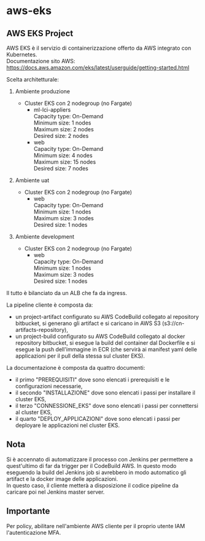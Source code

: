 # aws-eks

## AWS EKS Project

AWS EKS è il servizio di containerizzazione offerto da AWS integrato con Kubernetes.  
Documentazione sito AWS: https://docs.aws.amazon.com/eks/latest/userguide/getting-started.html  

Scelta architetturale:  

1. Ambiente produzione
	- Cluster EKS con 2 nodegroup (no Fargate)
	  - ml-lci-appliers  
		Capacity type: On-Demand  
		Minimum size:   1 nodes  
		Maximum size:   2 nodes  
		Desired size:   2 nodes  
	  - web  
		Capacity type: On-Demand  
		Minimum size:   4 nodes  
		Maximum size:  15 nodes  
		Desired size:   7 nodes  

2. Ambiente uat
	- Cluster EKS con 2 nodegroup (no Fargate)
	  - web  
		Capacity type: On-Demand  
		Minimum size:   1 nodes  
		Maximum size:   3 nodes  
		Desired size:   1 nodes  

3. Ambiente development
	- Cluster EKS con 2 nodegroup (no Fargate)
	  - web  
		Capacity type: On-Demand  
		Minimum size:   1 nodes  
		Maximum size:   3 nodes  
		Desired size:   1 nodes  

Il tutto è bilanciato da un ALB che fa da ingress.

La pipeline cliente è composta da:  
- un project-artifact configurato su AWS CodeBuild collegato al repository bitbucket, si generano gli artifact e si caricano in AWS S3 (s3://cn-artifacts-repository),  
- un project-build configurato su AWS CodeBuild collegato al docker repository bitbucket, si esegue la build del container dal Dockerfile e si esegue la push dell'immagine in ECR (che servirà ai manifest yaml delle applicazioni per il pull della stessa sul cluster EKS).  

La documentazione è composta da quattro documenti:  
- il primo "PREREQUISITI" dove sono elencati i prerequisiti e le configurazioni necessarie,  
- il secondo "INSTALLAZIONE" dove sono elencati i passi per installare il cluster EKS,  
- il terzo "CONNESSIONE_EKS" dove sono elencati i passi per connettersi al cluster EKS,  
- il quarto "DEPLOY_APPLICAZIONI" dove sono elencati i passi per deployare le applicazioni nel cluster EKS.  

## Nota
Si è accennato di automatizzare il processo con Jenkins per permettere a quest'ultimo di far da trigger per il CodeBuild AWS. In questo modo eseguendo la build del Jenkins job si avrebbero in modo automatico gli artifact e la docker image delle applicazioni.  
In questo caso, il cliente metterà a disposizione il codice pipeline da caricare poi nel Jenkins master server.  

## Importante
Per policy, abilitare nell'ambiente AWS cliente per il proprio utente IAM l'autenticazione MFA.
